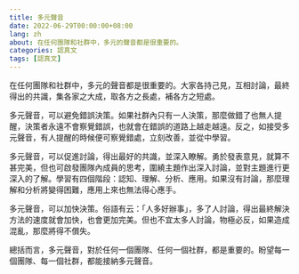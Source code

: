 ```yaml
---
title: 多元聲音
date: 2022-06-29T00:00:00+08:00
lang: zh
about: 在任何團隊和社群中，多元的聲音都是很重要的。
categories: 認真文
tags: [認真文]
---
```

在任何團隊和社群中，多元的聲音都是很重要的。大家各持己見，互相討論，最終得出的共識，集各家之大成，取各方之長處，補各方之短處。

多元聲音，可以避免錯誤決策。如果社群內只有一人決策，那麼做錯了也無人提醒，決策者永遠不會察覺錯誤，也就會在錯誤的道路上越走越遠。反之，如接受多元聲音，有人提醒的時候便可察覺錯處，立刻改善，並從中學習。

多元聲音，可以促進討論，得出最好的共識，並深入瞭解。勇於發表意見，就算不甚完美，但也可啟發團隊內成員的思考，圍繞主題作出深入討論，並對主題進行更深入的了解。學習有四個階段：認知、理解、分析、應用。如果沒有討論，那麼理解和分析將變得困難，應用上來也無法得心應手。

多元聲音，可以加快決策。俗語有云：「人多好辦事」，多了人討論，得出最終解決方法的速度就會加快，也會更加完美。但也不宜太多人討論，物極必反，如果造成混亂，那麼將得不償失。

總括而言，多元聲音，對於任何一個團隊、任何一個社群，都是重要的。盼望每一個團隊、每一個社群，都能接納多元聲音。
